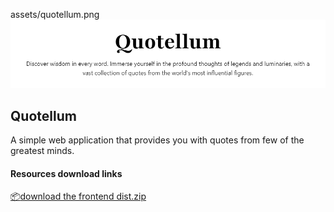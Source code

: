 assets/quotellum.png
![Alt text](assets/quotellum.png)
## **Quotellum**

A simple web application that provides you with quotes from few of the greatest minds.

#### Resources download links

[📦](https://emojidictionary.emojifoundation.com/package)[download the frontend dist.zip](https://google.com)
